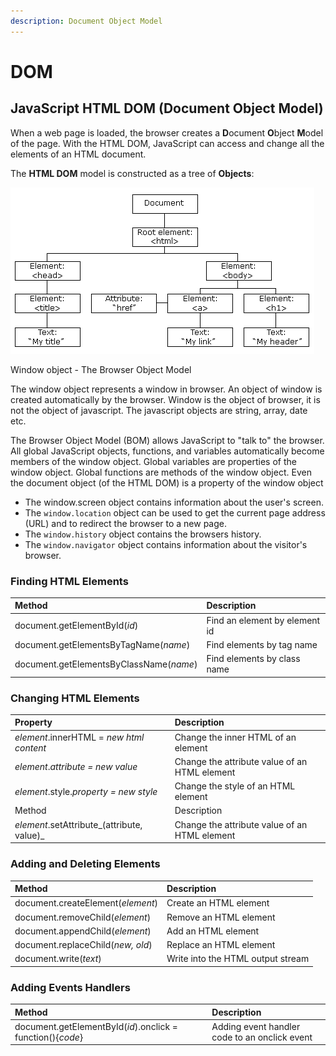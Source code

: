 ```yaml
---
description: Document Object Model
---
```


# DOM



## JavaScript HTML DOM \(Document Object Model\)

When a web page is loaded, the browser creates a **D**ocument **O**bject **M**odel of the page. With the HTML DOM, JavaScript can access and change all the elements of an HTML document.

The **HTML DOM** model is constructed as a tree of **Objects**:

![The HTML DOM Tree of Objects](../.gitbook/assets/image%20%283%29.png)

Window object - The Browser Object Model

The window object represents a window in browser. An object of window is created automatically by the browser. Window is the object of browser, it is not the object of javascript. The javascript objects are string, array, date etc.

The Browser Object Model \(BOM\) allows JavaScript to "talk to" the browser. All global JavaScript objects, functions, and variables automatically become members of the window object. Global variables are properties of the window object. Global functions are methods of the window object. Even the document object \(of the HTML DOM\) is a property of the window object

* The window.screen object contains information about the user's screen.
*  The `window.location` object can be used to get the current page address \(URL\) and to redirect the browser to a new page.
*  The `window.history` object contains the browsers history.
*  The `window.navigator` object contains information about the visitor's browser.

### Finding HTML Elements

| Method | Description |
| :--- | :--- |
| document.getElementById\(_id_\) | Find an element by element id |
| document.getElementsByTagName\(_name_\) | Find elements by tag name |
| document.getElementsByClassName\(_name_\) | Find elements by class name |

### Changing HTML Elements

| Property | Description |
| :--- | :--- |
| _element_.innerHTML =  _new html content_ | Change the inner HTML of an element |
| _element_._attribute = new value_ | Change the attribute value of an HTML element |
| _element_.style._property = new style_ | Change the style of an HTML element |
| Method | Description |
| _element_.setAttribute_\(attribute, value\)_ | Change the attribute value of an HTML element |

### Adding and Deleting Elements

| Method | Description |
| :--- | :--- |
| document.createElement\(_element_\) | Create an HTML element |
| document.removeChild\(_element_\) | Remove an HTML element |
| document.appendChild\(_element_\) | Add an HTML element |
| document.replaceChild\(_new, old_\) | Replace an HTML element |
| document.write\(_text_\) | Write into the HTML output stream |

### Adding Events Handlers

| Method | Description |
| :--- | :--- |
| document.getElementById\(_id_\).onclick = function\(\){_code_} | Adding event handler code to an onclick event |

